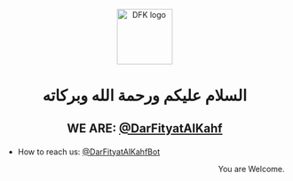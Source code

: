 <p align="center">
  <img width="100" src="https://user-images.githubusercontent.com/99977010/154752890-77cb06a4-a6e0-48d0-a765-6e5b321cfcf1.png" alt="DFK logo">
</p>

<h1 align="center">السلام عليكم ورحمة الله وبركاته
</p></h1>

## <p align="center">WE ARE: [@DarFityatAlKahf](https://t.me/DarAlFityah) 

- How to reach us: [@DarFityatAlKahfBot](https://t.me/DarAlFityahBot) <p align="right">You are Welcome.



  
  
 <!---
DarFityatAlKahf/DarFityatAlKahf is a ✨ special ✨ repository because its `README.md` (this file) appears on your GitHub profile.
You can click the Preview link to take a look at your changes.
---> 
